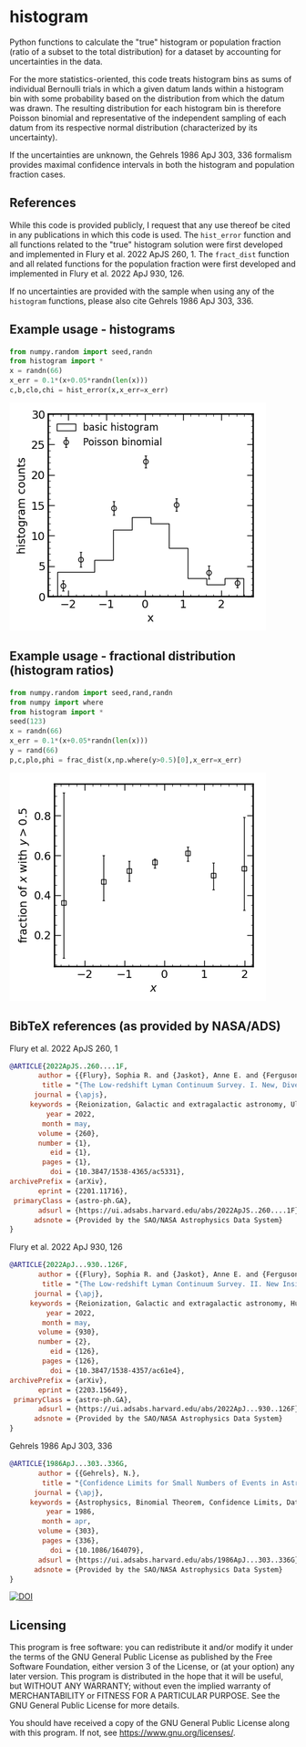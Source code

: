 # histogram

Python functions to calculate the "true" histogram or population
fraction (ratio of a subset to the total distribution) for a 
dataset by accounting for uncertainties in the data.

For the more
statistics-oriented, this code treats histogram bins as sums of
individual Bernoulli trials in which a given datum lands within 
a histogram bin with some probability based on the distribution 
from which the datum was drawn. The resulting distribution for 
each histogram bin is therefore Poisson binomial and 
representative of the independent sampling of each datum from its
respective normal distribution (characterized by its uncertainty).

If the uncertainties are unknown, the Gehrels 1986 ApJ 303, 336 
formalism provides maximal confidence intervals in both the 
histogram and population fraction cases.

## References

While this code is provided publicly, I request that any use
thereof be cited in any publications in which this code is used.
The `hist_error` function and all functions related to the "true"
histogram solution were first developed and implemented in
Flury et al. 2022 ApJS 260, 1. The `fract_dist` function and all
related functions for the population fraction were first 
developed and implemented in Flury et al. 2022 ApJ 930, 126.

If no uncertainties are provided with the sample when using
any of the `histogram` functions, please also cite
Gehrels 1986 ApJ 303, 336.

## Example usage - histograms
``` python
from numpy.random import seed,randn 
from histogram import *
x = randn(66)
x_err = 0.1*(x+0.05*randn(len(x)))
c,b,clo,chi = hist_error(x,x_err=x_err)
```
![image of histograms with basic and Poisson binomial treatment](hist_examp.png "example histogram")

## Example usage - fractional distribution (histogram ratios)
``` python
from numpy.random import seed,rand,randn
from numpy import where
from histogram import *
seed(123)
x = randn(66)
x_err = 0.1*(x+0.05*randn(len(x)))
y = rand(66)
p,c,plo,phi = frac_dist(x,np.where(y>0.5)[0],x_err=x_err)
```
![image of histogram ratios with Poisson binomial treatment](frac_examp.png "example fraction distribution")


## BibTeX references (as provided by NASA/ADS)
Flury et al. 2022 ApJS 260, 1
``` bibtex
@ARTICLE{2022ApJS..260....1F,
       author = {{Flury}, Sophia R. and {Jaskot}, Anne E. and {Ferguson}, Harry C. and {Worseck}, G{\'a}bor and {Makan}, Kirill and {Chisholm}, John and {Saldana-Lopez}, Alberto and {Schaerer}, Daniel and {McCandliss}, Stephan and {Wang}, Bingjie and {Ford}, N.~M. and {Heckman}, Timothy and {Ji}, Zhiyuan and {Giavalisco}, Mauro and {Amorin}, Ricardo and {Atek}, Hakim and {Blaizot}, Jeremy and {Borthakur}, Sanchayeeta and {Carr}, Cody and {Castellano}, Marco and {Cristiani}, Stefano and {De Barros}, Stephane and {Dickinson}, Mark and {Finkelstein}, Steven L. and {Fleming}, Brian and {Fontanot}, Fabio and {Garel}, Thibault and {Grazian}, Andrea and {Hayes}, Matthew and {Henry}, Alaina and {Mauerhofer}, Valentin and {Micheva}, Genoveva and {Oey}, M.~S. and {Ostlin}, Goran and {Papovich}, Casey and {Pentericci}, Laura and {Ravindranath}, Swara and {Rosdahl}, Joakim and {Rutkowski}, Michael and {Santini}, Paola and {Scarlata}, Claudia and {Teplitz}, Harry and {Thuan}, Trinh and {Trebitsch}, Maxime and {Vanzella}, Eros and {Verhamme}, Anne and {Xu}, Xinfeng},
        title = "{The Low-redshift Lyman Continuum Survey. I. New, Diverse Local Lyman Continuum Emitters}",
      journal = {\apjs},
     keywords = {Reionization, Galactic and extragalactic astronomy, Ultraviolet astronomy, Hubble Space Telescope, 1383, 563, 1736, 761, Astrophysics - Astrophysics of Galaxies, Astrophysics - Cosmology and Nongalactic Astrophysics},
         year = 2022,
        month = may,
       volume = {260},
       number = {1},
          eid = {1},
        pages = {1},
          doi = {10.3847/1538-4365/ac5331},
archivePrefix = {arXiv},
       eprint = {2201.11716},
 primaryClass = {astro-ph.GA},
       adsurl = {https://ui.adsabs.harvard.edu/abs/2022ApJS..260....1F},
      adsnote = {Provided by the SAO/NASA Astrophysics Data System}
}
```
Flury et al. 2022 ApJ 930, 126
``` bibtex
@ARTICLE{2022ApJ...930..126F,
       author = {{Flury}, Sophia R. and {Jaskot}, Anne E. and {Ferguson}, Harry C. and {Worseck}, G{\'a}bor and {Makan}, Kirill and {Chisholm}, John and {Saldana-Lopez}, Alberto and {Schaerer}, Daniel and {McCandliss}, Stephan R. and {Xu}, Xinfeng and {Wang}, Bingjie and {Oey}, M.~S. and {Ford}, N.~M. and {Heckman}, Timothy and {Ji}, Zhiyuan and {Giavalisco}, Mauro and {Amor{\'\i}n}, Ricardo and {Atek}, Hakim and {Blaizot}, Jeremy and {Borthakur}, Sanchayeeta and {Carr}, Cody and {Castellano}, Marco and {De Barros}, Stephane and {Dickinson}, Mark and {Finkelstein}, Steven L. and {Fleming}, Brian and {Fontanot}, Fabio and {Garel}, Thibault and {Grazian}, Andrea and {Hayes}, Matthew and {Henry}, Alaina and {Mauerhofer}, Valentin and {Micheva}, Genoveva and {Ostlin}, Goran and {Papovich}, Casey and {Pentericci}, Laura and {Ravindranath}, Swara and {Rosdahl}, Joakim and {Rutkowski}, Michael and {Santini}, Paola and {Scarlata}, Claudia and {Teplitz}, Harry and {Thuan}, Trinh and {Trebitsch}, Maxime and {Vanzella}, Eros and {Verhamme}, Anne},
        title = "{The Low-redshift Lyman Continuum Survey. II. New Insights into LyC Diagnostics}",
      journal = {\apj},
     keywords = {Reionization, Galactic and extragalactic astronomy, Hubble Space Telescope, Ultraviolet astronomy, Emission line galaxies, 1383, 563, 761, 1736, 459, Astrophysics - Astrophysics of Galaxies, Astrophysics - Cosmology and Nongalactic Astrophysics},
         year = 2022,
        month = may,
       volume = {930},
       number = {2},
          eid = {126},
        pages = {126},
          doi = {10.3847/1538-4357/ac61e4},
archivePrefix = {arXiv},
       eprint = {2203.15649},
 primaryClass = {astro-ph.GA},
       adsurl = {https://ui.adsabs.harvard.edu/abs/2022ApJ...930..126F},
      adsnote = {Provided by the SAO/NASA Astrophysics Data System}
}
```
Gehrels 1986 ApJ 303, 336
``` bibtex
@ARTICLE{1986ApJ...303..336G,
       author = {{Gehrels}, N.},
        title = "{Confidence Limits for Small Numbers of Events in Astrophysical Data}",
      journal = {\apj},
     keywords = {Astrophysics, Binomial Theorem, Confidence Limits, Data Processing, Poisson Density Functions, Approximation, Tables (Data), Astrophysics, NUMERICAL METHODS},
         year = 1986,
        month = apr,
       volume = {303},
        pages = {336},
          doi = {10.1086/164079},
       adsurl = {https://ui.adsabs.harvard.edu/abs/1986ApJ...303..336G},
      adsnote = {Provided by the SAO/NASA Astrophysics Data System}
}
```

[![DOI](https://zenodo.org/badge/673500166.svg)](https://doi.org/10.5281/zenodo.15577089)


## Licensing
This program is free software: you can redistribute it and/or modify it under the terms of the GNU General Public License as published by the Free Software Foundation, either version 3 of the License, or (at your option) any later version. This program is distributed in the hope that it will be useful, but WITHOUT ANY WARRANTY; without even the implied warranty of MERCHANTABILITY or FITNESS FOR A PARTICULAR PURPOSE. See the GNU General Public License for more details.

You should have received a copy of the GNU General Public License along with this program. If not, see <https://www.gnu.org/licenses/>.
